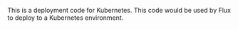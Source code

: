 This is a deployment code for Kubernetes.
This code would be used by Flux to deploy to a Kubernetes environment.
